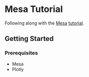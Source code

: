 # Mesa Tutorial

Following along with the [Mesa](https://github.com/projectmesa/mesa) [tutorial](http://mesa.readthedocs.io/en/latest/tutorials/intro_tutorial.html).

## Getting Started

### Prerequisites

- Mesa
- Plotly
